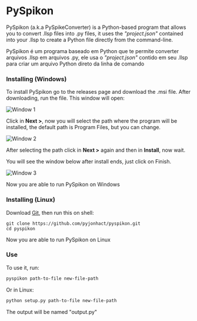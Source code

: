 # **PySpikon**
PySpikon (a.k.a PySpikeConverter) is a Python-based program that allows you to convert .llsp files into .py files, it uses the *"project.json"* contained into your .llsp to create a Python file directly from the command-line.


PySpikon é um programa baseado em Python que te permite converter arquivos .llsp em arquivos .py, ele usa o *"project.json"* contido em seu .llsp para criar um arquivo Python direto da linha de comando
### Installing (Windows)

To install PySpikon go to the releases page and download the .msi file. After downloading, run the file. This window will open:

![Window 1](https://i.imgur.com/9IGfJOA.png)

Click in **Next >**, now you will select the path where the program will be installed, the default path is Program Files, but you can change.

![Window 2](https://i.imgur.com/FFTkBXO.png)

After selecting the path click in **Next >** again and then in **Install**, now wait.

You will see the window below after install ends, just click on Finish.

![Window 3](https://i.imgur.com/gYEgGZG.png)

Now you are able to run PySpikon on Windows

### Installing (Linux)

Download [Git](https://git-scm.com/downloads), then run this on shell:
```
git clone https://github.com/pyjonhact/pyspikon.git
cd pyspikon
```
Now you are able to run PySpikon on Linux

### Use
To use it, run:
```bash
pyspikon path-to-file new-file-path
```
Or in Linux:
```bash
python setup.py path-to-file new-file-path
```
The output will be named "output.py"

